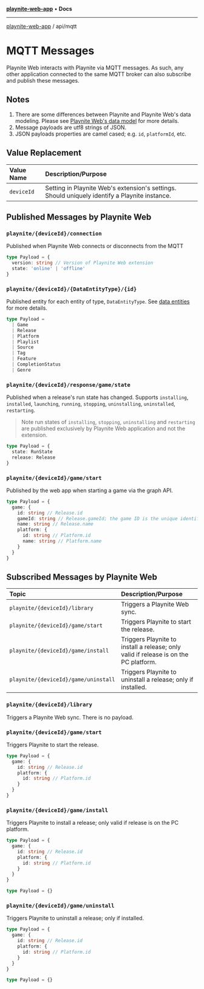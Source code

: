 [**playnite-web-app**](../../README.md) • **Docs**

***

[playnite-web-app](../../README.md) / api/mqtt

# MQTT Messages

Playnite Web interacts with Playnite via MQTT messages. As such, any other application connected to the same MQTT broker can also subscribe and publish these messages.

## Notes

1. There are some differences between Playnite and Playnite Web's data modeling. Please see [Playnite Web's data model](data-model.md) for more details.
2. Message payloads are utf8 strings of JSON.
3. JSON payloads properties are camel cased; e.g. `id`, `platformId`, etc.

## Value Replacement

| Value Name | Description/Purpose                                                                           |
| :--------- | :-------------------------------------------------------------------------------------------- |
| `deviceId` | Setting in Playnite Web's extension's settings. Should uniquely identify a Playnite instance. |

## Published Messages by Playnite Web

### `playnite/{deviceId}/connection`

Published when Playnite Web connects or disconnects from the MQTT

```ts
type Payload = {
  version: string // Version of Playnite Web extension
  state: 'online' | 'offline'
}
```

### `playnite/{deviceId}/{DataEntityType}/{id}`

Published entity for each entity of type, `DataEntityType`. See [data entities](./data-entities.md) for more details.

```ts
type Payload =
  | Game
  | Release
  | Platform
  | Playlist
  | Source
  | Tag
  | Feature
  | CompletionStatus
  | Genre
```

### `playnite/{deviceId}/response/game/state`

Published when a release's run state has changed. Supports `installing`, `installed`, `launching`, `running`, `stopping`, `uninstalling`, `uninstalled`, `restarting`.

> Note run states of `installing`, `stopping`, `uninstalling` and `restarting` are published exclusively by Playnite Web application and not the extension.

```ts
type Payload = {
  state: RunState
  release: Release
}
```

### `playnite/{deviceId}/game/start`

Published by the web app when starting a game via the graph API.

```ts
type Payload = {
  game: {
    id: string // Release.id
    gameId: string // Release.gameId; the game ID is the unique identifier assigned by the source in Playnite.
    name: string // Release.name
    platform: {
      id: string // Platform.id
      name: string // Platform.name
    }
  }
}
```

## Subscribed Messages by Playnite Web

| Topic                                | Description/Purpose                                                                  |
| :----------------------------------- | :----------------------------------------------------------------------------------- |
| `playnite/{deviceId}/library`        | Triggers a Playnite Web sync.                                                        |
| `playnite/{deviceId}/game/start`     | Triggers Playnite to start the release.                                              |
| `playnite/{deviceId}/game/install`   | Triggers Playnite to install a release; only valid if release is on the PC platform. |
| `playnite/{deviceId}/game/uninstall` | Triggers Playnite to uninstall a release; only if installed.                         |

### `playnite/{deviceId}/library`

Triggers a Playnite Web sync. There is no payload.

### `playnite/{deviceId}/game/start`

Triggers Playnite to start the release.

```ts
type Payload = {
  game: {
    id: string // Release.id
    platform: {
      id: string // Platform.id
    }
  }
}
```

### `playnite/{deviceId}/game/install`

Triggers Playnite to install a release; only valid if release is on the PC platform.

```ts
type Payload = {
  game: {
    id: string // Release.id
    platform: {
      id: string // Platform.id
    }
  }
}
```

```ts
type Payload = {}
```

### `playnite/{deviceId}/game/uninstall`

Triggers Playnite to uninstall a release; only if installed.

```ts
type Payload = {
  game: {
    id: string // Release.id
    platform: {
      id: string // Platform.id
    }
  }
}
```

```ts
type Payload = {}
```
